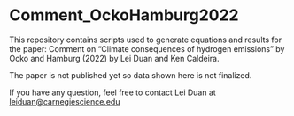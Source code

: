 # Comment_OckoHamburg2022

This repository contains scripts used to generate equations and results for the paper: Comment on “Climate consequences of hydrogen emissions” by Ocko and Hamburg (2022) by Lei Duan and Ken Caldeira.

The paper is not published yet so data shown here is not finalized. 

If you have any question, feel free to contact Lei Duan at leiduan@carnegiescience.edu
